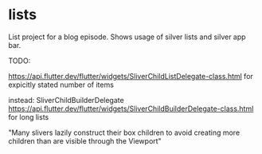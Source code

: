 # lists

List project for a blog episode.
Shows usage of silver lists and silver app bar.

TODO:

https://api.flutter.dev/flutter/widgets/SliverChildListDelegate-class.html
for expicitly stated number of items

instead: SliverChildBuilderDelegate https://api.flutter.dev/flutter/widgets/SliverChildBuilderDelegate-class.html for long lists

"Many slivers lazily construct their box children to avoid creating more children than are visible through the Viewport"